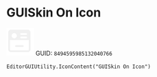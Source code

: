 # GUISkin On Icon
![](/img/GUISkin%20On%20Icon.png)
GUID: `8494595985132040766`
```
EditorGUIUtility.IconContent("GUISkin On Icon")
```
